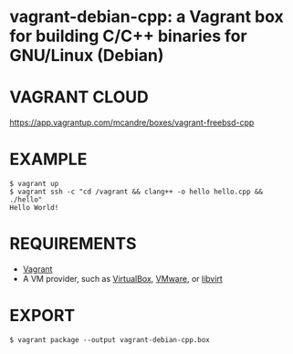 # vagrant-debian-cpp: a Vagrant box for building C/C++ binaries for GNU/Linux (Debian)

# VAGRANT CLOUD

https://app.vagrantup.com/mcandre/boxes/vagrant-freebsd-cpp

# EXAMPLE

```console
$ vagrant up
$ vagrant ssh -c "cd /vagrant && clang++ -o hello hello.cpp && ./hello"
Hello World!
```

# REQUIREMENTS

* [Vagrant](https://www.vagrantup.com)
* A VM provider, such as [VirtualBox](https://www.virtualbox.org), [VMware](https://www.vmware.com), or [libvirt](https://libvirt.org)

# EXPORT

```console
$ vagrant package --output vagrant-debian-cpp.box
```
